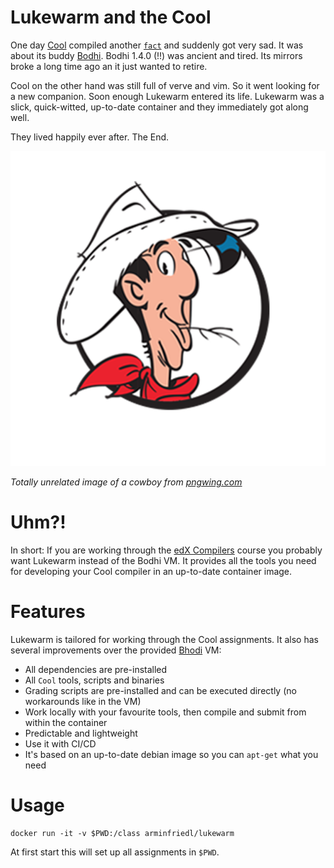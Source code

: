 # Lukewarm and the Cool
One day [Cool](https://en.wikipedia.org/wiki/Cool_(programming_language))
compiled another
[`fact`](https://en.wikipedia.org/wiki/Cool_(programming_language)#Examples) and
suddenly got very sad. It was about its buddy
[Bodhi](https://www.bodhilinux.com/). Bodhi 1.4.0 (!!) was ancient and tired.
Its mirrors broke a long time ago an it just wanted to retire.

Cool on the other hand was still full of verve and vim. So it went looking for a
new companion. Soon enough Lukewarm entered its life. Lukewarm was a slick,
quick-witted, up-to-date container and they immediately got along well.

They lived happily ever after. The End.

![](luke.png)

_Totally unrelated image of a cowboy from [pngwing.com](https://www.pngwing.com/en/free-png-ydaxh)_

# Uhm?!
In short: If you are working through the [edX
Compilers](https://www.edx.org/course/compilers) course you probably want
Lukewarm instead of the Bodhi VM. It provides all the tools you need for
developing your Cool compiler in an up-to-date container image.

# Features
Lukewarm is tailored for working through the Cool assignments. It also has
several improvements over the provided [Bhodi](https://www.bodhilinux.com/) VM:
- All dependencies are pre-installed
- All `Cool` tools, scripts and binaries
- Grading scripts are pre-installed and can be executed directly (no workarounds
  like in the VM)
- Work locally with your favourite tools, then compile and submit from within
  the container
- Predictable and lightweight
- Use it with CI/CD
- It's based on an up-to-date debian image so you can `apt-get` what you need

# Usage

```shell
docker run -it -v $PWD:/class arminfriedl/lukewarm
```

At first start this will set up all assignments in `$PWD`.
